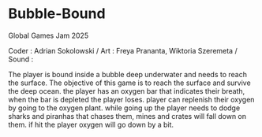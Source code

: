 # Bubble-Bound
Global Games Jam 2025

Coder : Adrian Sokolowski / 
Art : Freya Prananta, Wiktoria Szeremeta / 
Sound : 

The player is bound inside a bubble deep underwater and needs to reach the surface. 
The objective of this game is to reach the surface and survive the deep ocean.
the player has an oxygen bar that indicates their breath, when the bar is depleted the player loses. player can replenish their oxygen by going to the oxygen plant.
while going up the player needs to dodge sharks and piranhas that chases them, mines and crates will fall down on them. if hit the player oxygen will go down by a bit.
